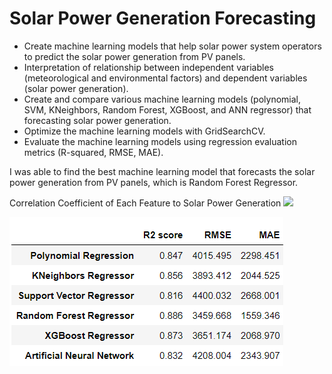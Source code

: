 # Solar Power Generation Forecasting
* Create machine learning models that help solar power system operators to predict the solar power generation from PV panels.
* Interpretation of relationship between independent variables (meteorological and environmental factors) and dependent variables (solar power generation).
* Create and compare various machine learning models (polynomial, SVM, KNeighbors, Random Forest, XGBoost, and ANN regressor) that forecasting solar power generation.
* Optimize the machine learning models with GridSearchCV.
* Evaluate the machine learning models using regression evaluation metrics (R-squared, RMSE, MAE).

I was able to find the best machine learning model that forecasts the solar power generation from PV panels, which is Random Forest Regressor.

Correlation Coefficient of Each Feature to Solar Power Generation
![](https://github.com/jaydenlau014/Solar_Power_Generation_Forecasting/assets/109339656/e369e731-d58a-41c3-9d9a-f3c932b3845c)

![](https://github.com/jaydenlau014/Solar_Power_Generation_Forecasting/blob/main/Overall%20Score.png)
